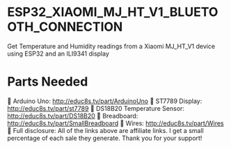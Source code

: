 # ESP32_XIAOMI_MJ_HT_V1_BLUETOOTH_CONNECTION
 Get Temperature and Humidity readings from a Xiaomi MJ_HT_V1 device using ESP32 and an ILI9341 display
 
 
 # Parts Needed
🛒 Arduino Uno: http://educ8s.tv/part/ArduinoUno
🛒 ST7789 Display: http://educ8s.tv/part/st7789
🛒 DS18B20 Temperature Sensor: http://educ8s.tv/part/DS18B20
🛒 Breadboard: http://educ8s.tv/part/SmallBreadboard
🛒 Wires: http://educ8s.tv/part/Wires
💖 Full disclosure: All of the links above are affiliate links. I get a small percentage of each sale they generate. Thank you for your support!
